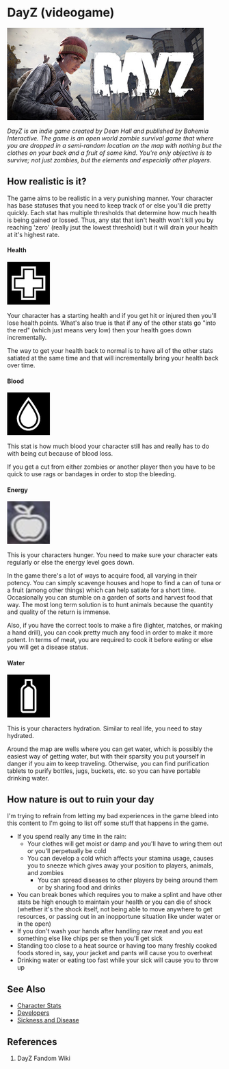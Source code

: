 # DayZ (videogame)
![](icons/header.jpg)

*DayZ is an indie game created by Dean Hall and published by Bohemia Interactive. The game is an open world zombie survival game that where you are dropped in a semi-random location on the map with nothing but the clothes on your back and a fruit of some kind. You're only objective is to survive; not just zombies, but the elements and especially other players.*

## How realistic is it?
The game aims to be realistic in a very punishing manner. Your character has base statuses that you need to keep track of or else you'll die pretty quickly. Each stat has multiple thresholds that determine how much health is being gained or lossed. Thus, any stat that isn't health won't kill you by reaching 'zero' (really jsut the lowest threshold) but it will drain your health at it's highest rate.

#### Health
<img src="icons/health.jpg" width="100" height="100"/>

Your character has a starting health and if you get hit or injured then you'll lose health points. What's also true is that if any of the other stats go "into the red" (which just means very low) then your health goes down incrementally.

The way to get your health back to normal is to have all of the other stats satiated at the same time and that will incrementally bring your health back over time.



#### Blood
<img src="icons/blood.jpg" width="100" height="100"/>

This stat is how much blood your character still has and really has to do with being cut because of blood loss.

If you get a cut from either zombies or another player then you have to be quick to use rags or bandages in order to stop the bleeding.

#### Energy
<img src="icons/energy.png" width="100" height="100"/>

This is your characters hunger. You need to make sure your character eats regularly or else the energy level goes down.

In the game there's a lot of ways to acquire food, all varying in their potency. You can simply scavenge houses and hope to find a can of tuna or a fruit (among other things) which can help satiate for a short time. Occasionally you can stumble on a garden of sorts and harvest food that way. The most long term solution is to hunt animals because the quantity and quality of the return is immense.

Also, if you have the correct tools to make a fire (lighter, matches, or making a hand drill), you can cook pretty much any food in order to make it more potent. In terms of meat, you are required to cook it before eating or else you will get a disease status.

#### Water
<img src="icons/water.png" width="100" height="100"/>

This is your characters hydration. Similar to real life, you need to stay hydrated.

Around the map are wells where you can get water, which is possibly the easiest way of getting water, but with their sparsity you put yourself in danger if you aim to keep traveling. Otherwise, you can find purification tablets to purify bottles, jugs, buckets, etc. so you can have portable drinking water.

## How nature is out to ruin your day
I'm trying to refrain from letting my bad experiences in the game bleed into this content to I'm going to list off some stuff that happens in the game.

- If you spend really any time in the rain:
    - Your clothes will get moist or damp and you'll have to wring them out or you'll perpetually be cold
    - You can develop a cold which affects your stamina usage, causes you to sneeze which gives away your position to players, animals, and zombies
        - You can spread diseases to other players by being around them or by sharing food and drinks
- You can break bones which requires you to make a splint and have other stats be high enough to maintain your health or you can die of shock (whether it's the shock itself, not being able to move anywhere to get resources, or passing out in an inopportune situation like under water or in the open)
- If you don't wash your hands after handling raw meat and you eat something else like chips per se then you'll get sick
- Standing too close to a heat source or having too many freshly cooked foods stored in, say, your jacket and pants will cause you to overheat
- Drinking water or eating too fast while your sick will cause you to throw up


## See Also
- [Character Stats](https://dayz.fandom.com/wiki/Character_Status)
- [Developers](https://dayz.fandom.com/wiki/Developers)
- [Sickness and Disease](https://www.trueachievements.com/game/DayZ/walkthrough/6)

## References
1. DayZ Fandom Wiki